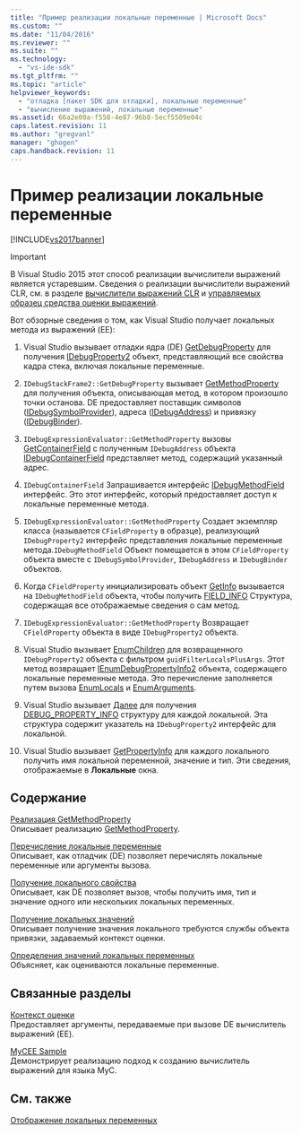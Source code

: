 ```yaml
---
title: "Пример реализации локальные переменные | Microsoft Docs"
ms.custom: ""
ms.date: "11/04/2016"
ms.reviewer: ""
ms.suite: ""
ms.technology: 
  - "vs-ide-sdk"
ms.tgt_pltfrm: ""
ms.topic: "article"
helpviewer_keywords: 
  - "отладка [пакет SDK для отладки], локальные переменные"
  - "вычисление выражений, локальные переменные"
ms.assetid: 66a2e00a-f558-4e87-96b8-5ecf5509e04c
caps.latest.revision: 11
ms.author: "gregvanl"
manager: "ghogen"
caps.handback.revision: 11
---
```

# Пример реализации локальные переменные
[!INCLUDE[vs2017banner](../../code-quality/includes/vs2017banner.md)]

> [!IMPORTANT]
>  В Visual Studio 2015 этот способ реализации вычислители выражений является устаревшим. Сведения о реализации вычислители выражений CLR, см. в разделе [вычислители выражений CLR](https://github.com/Microsoft/ConcordExtensibilitySamples/wiki/CLR-Expression-Evaluators) и [управляемых образец средства оценки выражений](https://github.com/Microsoft/ConcordExtensibilitySamples/wiki/Managed-Expression-Evaluator-Sample).  
  
 Вот обзорные сведения о том, как Visual Studio получает локальных метода из выражений \(EE\):  
  
1.  Visual Studio вызывает отладки ядра \(DE\) [GetDebugProperty](../../extensibility/debugger/reference/idebugstackframe2-getdebugproperty.md) для получения [IDebugProperty2](../../extensibility/debugger/reference/idebugproperty2.md) объект, представляющий все свойства кадра стека, включая локальные переменные.  
  
2.  `IDebugStackFrame2::GetDebugProperty` вызывает [GetMethodProperty](../../extensibility/debugger/reference/idebugexpressionevaluator-getmethodproperty.md) для получения объекта, описывающая метод, в котором произошло точки останова. DE предоставляет поставщик символов \([IDebugSymbolProvider](../../extensibility/debugger/reference/idebugsymbolprovider.md)\), адреса \([IDebugAddress](../../extensibility/debugger/reference/idebugaddress.md)\) и привязку \([IDebugBinder](../../extensibility/debugger/reference/idebugbinder.md)\).  
  
3.  `IDebugExpressionEvaluator::GetMethodProperty` вызовы [GetContainerField](../../extensibility/debugger/reference/idebugsymbolprovider-getcontainerfield.md) с полученным `IDebugAddress` объекта [IDebugContainerField](../../extensibility/debugger/reference/idebugcontainerfield.md) представляет метод, содержащий указанный адрес.  
  
4.  `IDebugContainerField` Запрашивается интерфейс [IDebugMethodField](../../extensibility/debugger/reference/idebugmethodfield.md) интерфейс. Это этот интерфейс, который предоставляет доступ к локальные переменные метода.  
  
5.  `IDebugExpressionEvaluator::GetMethodProperty` Создает экземпляр класса \(называется `CFieldProperty` в образце\), реализующий `IDebugProperty2` интерфейс представления локальные переменные метода.`IDebugMethodField` Объект помещается в этом `CFieldProperty` объекта вместе с `IDebugSymbolProvider`, `IDebugAddress` и `IDebugBinder` объектов.  
  
6.  Когда `CFieldProperty` инициализировать объект [GetInfo](../../extensibility/debugger/reference/idebugfield-getinfo.md) вызывается на `IDebugMethodField` объекта, чтобы получить [FIELD\_INFO](../../extensibility/debugger/reference/field-info.md) Структура, содержащая все отображаемые сведения о сам метод.  
  
7.  `IDebugExpressionEvaluator::GetMethodProperty` Возвращает `CFieldProperty` объекта в виде `IDebugProperty2` объекта.  
  
8.  Visual Studio вызывает [EnumChildren](../../extensibility/debugger/reference/idebugproperty2-enumchildren.md) для возвращенного `IDebugProperty2` объекта с фильтром `guidFilterLocalsPlusArgs`. Этот метод возвращает [IEnumDebugPropertyInfo2](../../extensibility/debugger/reference/ienumdebugpropertyinfo2.md) объекта, содержащего локальные переменные метода. Это перечисление заполняется путем вызова [EnumLocals](../../extensibility/debugger/reference/idebugmethodfield-enumlocals.md) и [EnumArguments](../../extensibility/debugger/reference/idebugmethodfield-enumarguments.md).  
  
9. Visual Studio вызывает [Далее](../../extensibility/debugger/reference/ienumdebugpropertyinfo2-next.md) для получения [DEBUG\_PROPERTY\_INFO](../../extensibility/debugger/reference/debug-property-info.md) структуру для каждой локальной. Эта структура содержит указатель на `IDebugProperty2` интерфейс для локальной.  
  
10. Visual Studio вызывает [GetPropertyInfo](../../extensibility/debugger/reference/idebugproperty2-getpropertyinfo.md) для каждого локального получить имя локальной переменной, значение и тип. Эти сведения, отображаемые в **Локальные** окна.  
  
## Содержание  
 [Реализация GetMethodProperty](../../extensibility/debugger/implementing-getmethodproperty.md)  
 Описывает реализацию [GetMethodProperty](../../extensibility/debugger/reference/idebugexpressionevaluator-getmethodproperty.md).  
  
 [Перечисление локальные переменные](../../extensibility/debugger/enumerating-locals.md)  
 Описывает, как отладчик \(DE\) позволяет перечислять локальные переменные или аргументы вызова.  
  
 [Получение локального свойства](../../extensibility/debugger/getting-local-properties.md)  
 Описывает, как DE позволяет вызов, чтобы получить имя, тип и значение одного или нескольких локальных переменных.  
  
 [Получение локальных значений](../../extensibility/debugger/getting-local-values.md)  
 Описывает получение значения локального требуются службы объекта привязки, задаваемый контекст оценки.  
  
 [Определения значений локальных переменных](../../extensibility/debugger/evaluating-locals.md)  
 Объясняет, как оцениваются локальные переменные.  
  
## Связанные разделы  
 [Контекст оценки](../../extensibility/debugger/evaluation-context.md)  
 Предоставляет аргументы, передаваемые при вызове DE вычислитель выражений \(EE\).  
  
 [MyCEE Sample](http://msdn.microsoft.com/ru-ru/624a018b-9179-402f-9d48-3aec87b48f4f)  
 Демонстрирует реализацию подход к созданию вычислитель выражений для языка MyC.  
  
## См. также  
 [Отображение локальных переменных](../../extensibility/debugger/displaying-locals.md)
